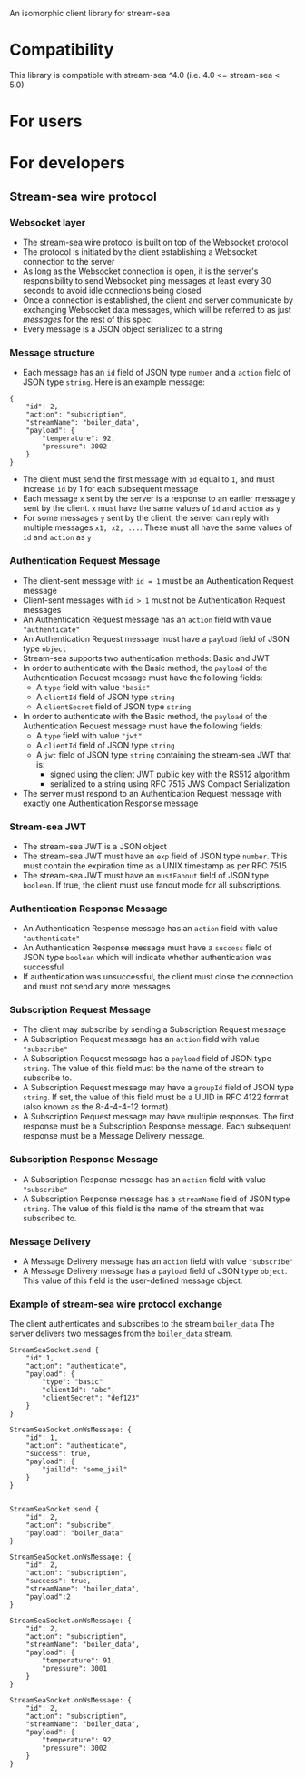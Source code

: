 An isomorphic client library for stream-sea

# Compatibility
This library is compatible with stream-sea ^4.0 (i.e. 4.0 <= stream-sea < 5.0)

# For users

# For developers

## Stream-sea wire protocol

### Websocket layer
- The stream-sea wire protocol is built on top of the Websocket protocol
- The protocol is initiated by the client establishing a Websocket connection to the server
- As long as the Websocket connection is open, it is the server's responsibility to send Websocket ping messages
at least every 30 seconds to avoid idle connections being closed
- Once a connection is established, the client and server communicate by exchanging Websocket data messages, which will be referred to as just *messages* for the rest of this spec.
- Every message is a JSON object serialized to a string

### Message structure
- Each message has an `id` field of JSON type `number` and a `action` field of JSON type `string`. Here is an example message:
```
{
	"id": 2,
	"action": "subscription",
	"streamName": "boiler_data",
	"payload": {
		"temperature": 92,
		"pressure": 3002
	}
}
```
- The client must send the first message with `id` equal to `1`, and must increase `id` by 1 for each subsequent message
- Each message `x` sent by the server is a response to an earlier message `y` sent by the client. `x` must have the same values of `id` and `action` as `y`
- For some messages `y` sent by the client, the server can reply with multiple messages `x1, x2, ...`. These must all have the same values of `id` and `action` as `y`

### Authentication Request Message
- The client-sent message with `id = 1` must be an Authentication Request message
- Client-sent messages with `id > 1` must not be Authentication Request messages
- An Authentication Request message has an `action` field with value `"authenticate"`
- An Authentication Request message must have a `payload` field of JSON type `object`
- Stream-sea supports two authentication methods: Basic and JWT
- In order to authenticate with the Basic method, the `payload` of the Authentication Request message must have the following fields:
  - A `type` field with value `"basic"`
  - A `clientId` field of JSON type `string`
  - A `clientSecret` field of JSON type `string`
- In order to authenticate with the Basic method, the `payload` of the Authentication Request message must have the following fields:
  - A `type` field with value `"jwt"`
  - A `clientId` field of JSON type `string`
  - A `jwt` field of JSON type `string` containing the stream-sea JWT that is:
	  - signed using the client JWT public key with the RS512 algorithm
    - serialized to a string using RFC 7515 JWS Compact Serialization
- The server must respond to an Authentication Request message with exactly one Authentication Response message

### Stream-sea JWT
- The stream-sea JWT is a JSON object
- The stream-sea JWT must have an `exp` field of JSON type `number`. This must contain the expiration time as a UNIX timestamp as per RFC 7515
- The stream-sea JWT must have an `mustFanout` field of JSON type `boolean`. If true, the client must use fanout mode for all subscriptions.

### Authentication Response Message
- An Authentication Response message has an `action` field with value `"authenticate"`
- An Authentication Response message must have a `success` field of JSON type `boolean` which will indicate whether authentication was successful
- If authentication was unsuccessful, the client must close the connection and must not send any more messages

### Subscription Request Message
- The client may subscribe by sending a Subscription Request message
- A Subscription Request message has an `action` field with value `"subscribe"`
- A Subscription Request message has a `payload` field of JSON type `string`. The value of this field must be the name of the stream to subscribe to.
- A Subscription Request message may have a `groupId` field of JSON type `string`. If set, the value of this field must be a UUID in RFC 4122 format (also known as the 8-4-4-4-12 format).
- A Subscription Request message may have multiple responses. The first response must be a Subscription Response message. Each subsequent response must be a Message Delivery message.

### Subscription Response Message
- A Subscription Response message has an `action` field with value `"subscribe"`
- A Subscription Response message has a `streamName` field of JSON type `string`. The value of this field is the name of the stream that was subscribed to.

### Message Delivery
- A Message Delivery message has an `action` field with value `"subscribe"`
- A Message Delivery message has a `payload` field of JSON type `object`. This value of this field is the user-defined message object.

### Example of stream-sea wire protocol exchange

The client authenticates and subscribes to the stream `boiler_data`
The server delivers two messages from the `boiler_data` stream.

```
StreamSeaSocket.send {
	"id":1,
	"action": "authenticate",
	"payload": {
		"type": "basic"
		"clientId": "abc",
		"clientSecret": "def123"
	}
}

StreamSeaSocket.onWsMessage: {
	"id": 1,
	"action": "authenticate",
	"success": true,
	"payload": {
		"jailId": "some_jail"
	}
}


StreamSeaSocket.send {
	"id": 2,
	"action": "subscribe",
	"payload": "boiler_data"
}

StreamSeaSocket.onWsMessage: {
	"id": 2,
	"action": "subscription",
	"success": true,
	"streamName": "boiler_data",
	"payload":2
}

StreamSeaSocket.onWsMessage: {
	"id": 2,
	"action": "subscription",
	"streamName": "boiler_data",
	"payload": {
		"temperature": 91,
		"pressure": 3001
	}
}

StreamSeaSocket.onWsMessage: {
	"id": 2,
	"action": "subscription",
	"streamName": "boiler_data",
	"payload": {
		"temperature": 92,
		"pressure": 3002
	}
}
```